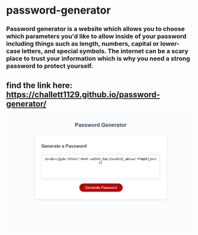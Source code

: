 # password-generator


### Password generator is a website which allows you to choose which parameters you'd like to allow inside of your password including things such as length, numbers, capital or lower-case letters, and special symbols. The internet can be a scary place to trust your information which is why you need a strong password to protect yourself. 


## find the link here: https://challett1129.github.io/password-generator/

<img src= "./Develop/images/password-generator-screenshot.png" alt ="a picture of the password-generator website">


